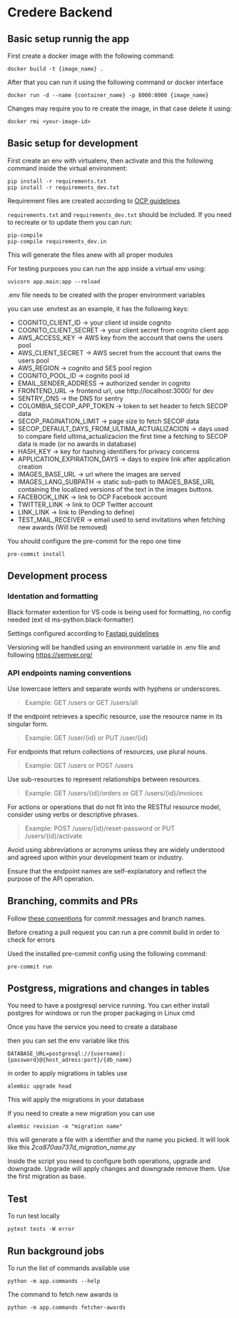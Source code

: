 # Credere Backend

## Basic setup runnig the app

First create a docker image with the following command:

```
docker build -t {image_name} .
```

After that you can run it using the following command or docker interface

```
docker run -d --name {container_name} -p 8000:8000 {image_name}
```

Changes may require you to re create the image, in that case delete it using:

```
docker rmi <your-image-id>
```

## Basic setup for development

First create an env with virtualenv, then activate and this the following command inside the virtual environment:

```
pip install -r requirements.txt
pip install -r requirements_dev.txt
```

Requirement files are created according to [OCP guidelines](https://ocp-software-handbook.readthedocs.io/en/latest/python/requirements.html)

`requirements.txt` and `requirements_dev.txt` should be included.
If you need to recreate or to update them you can run:

```
pip-compile
pip-compile requirements_dev.in
```

This will generate the files anew with all proper modules

For testing purposes you can run the app inside a virtual env using:

```
uvicorn app.main:app --reload
```

.env file needs to be created with the proper environment variables

you can use .envtest as an example, it has the following keys:

- COGNITO_CLIENT_ID -> your client id inside cognito
- COGNITO_CLIENT_SECRET -> your client secret from cognito client app
- AWS_ACCESS_KEY -> AWS key from the account that owns the users pool
- AWS_CLIENT_SECRET -> AWS secret from the account that owns the users pool
- AWS_REGION -> cognito and SES pool region
- COGNITO_POOL_ID -> cognito pool id
- EMAIL_SENDER_ADDRESS -> authorized sender in cognito
- FRONTEND_URL -> frontend url, use http://localhost:3000/ for dev
- SENTRY_DNS -> the DNS for sentry
- COLOMBIA_SECOP_APP_TOKEN -> token to set header to fetch SECOP data
- SECOP_PAGINATION_LIMIT -> page size to fetch SECOP data
- SECOP_DEFAULT_DAYS_FROM_ULTIMA_ACTUALIZACION -> days used to compare field ultima_actualizacion the first time a fetching to SECOP data is made (or no awards in database)
- HASH_KEY -> key for hashing identifiers for privacy concerns
- APPLICATION_EXPIRATION_DAYS -> days to expire link after application creation
- IMAGES_BASE_URL -> url where the images are served
- IMAGES_LANG_SUBPATH -> static sub-path to IMAGES_BASE_URL containing the localized versions of the text in the images buttons.
- FACEBOOK_LINK -> link to OCP Facebook account
- TWITTER_LINK -> link to OCP Twitter account
- LINK_LINK -> link to (Pending to define)
- TEST_MAIL_RECEIVER -> email used to send invitations when fetching new awards (Will be removed)

You should configure the pre-commit for the repo one time

```
pre-commit install
```

## Development process

### Identation and formatting

Black formater extention for VS code is being used for formatting, no config needed (ext id ms-python.black-formatter)

Settings configured according to [Fastapi guidelines](https://fastapi.tiangolo.com/advanced/settings/)

Versioning will be handled using an environment variable in .env file and following https://semver.org/

### API endpoints naming conventions

Use lowercase letters and separate words with hyphens or underscores.

> Example: GET /users or GET /users/all

If the endpoint retrieves a specific resource, use the resource name in its singular form.

> Example: GET /user/{id} or PUT /user/{id}

For endpoints that return collections of resources, use plural nouns.

> Example: GET /users or POST /users

Use sub-resources to represent relationships between resources.

> Example: GET /users/{id}/orders or GET /users/{id}/invoices

For actions or operations that do not fit into the RESTful resource model, consider using verbs or descriptive phrases.

> Example: POST /users/{id}/reset-password or PUT /users/{id}/activate

Avoid using abbreviations or acronyms unless they are widely understood and agreed upon within your development team or industry.

Ensure that the endpoint names are self-explanatory and reflect the purpose of the API operation.

## Branching, commits and PRs

Follow [these conventions](https://ocp-software-handbook.readthedocs.io/en/latest/git/index.html) for commit messages and branch names.

Before creating a pull request you can run a pre commit build in order to check for errors

Used the installed pre-commit config using the following command:

```
pre-commit run
```

## Postgress, migrations and changes in tables

You need to have a postgresql service running. You can either install postgres for windows or run the proper packaging in Linux cmd

Once you have the service you need to create a database

then you can set the env variable like this

```
DATABASE_URL=postgresql://{username}:{password}@{host_adress:port}/{db_name}
```

in order to apply migrations in tables use

```
alembic upgrade head
```

This will apply the migrations in your database

If you need to create a new migration you can use

```
alembic revision -m "migration name"
```

this will generate a file with a identifier and the name you picked.
It will look like this _2ca870aa737d_migration_name.py_

Inside the script you need to configure both operations, upgrade and downgrade. Upgrade will apply changes and downgrade remove them. Use the first migration as base.

## Test

To run test locally

```
pytest tests -W error
```

## Run background jobs

To run the list of commands available use

```
python -m app.commands --help
```

The command to fetch new awards is

```
python -m app.commands fetcher-awards
```
